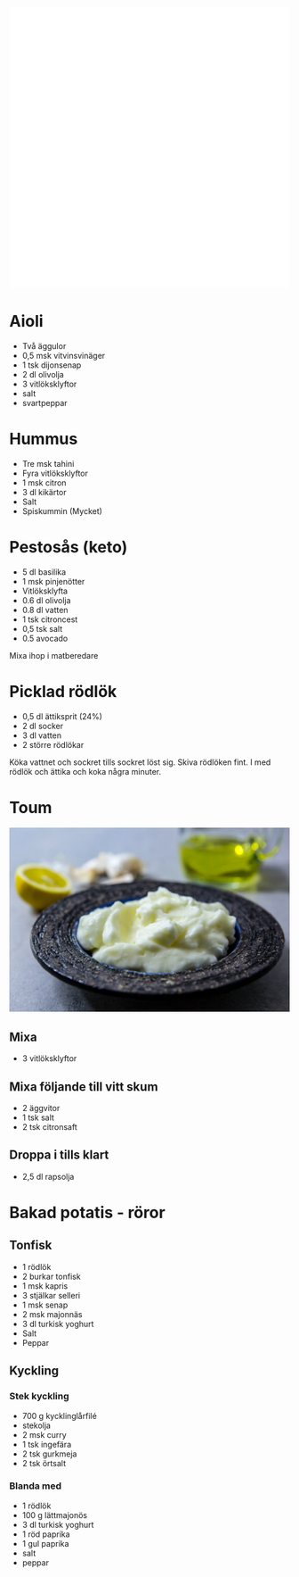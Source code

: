 [<img src="/assets/images/home1_i.png">](http://192.168.86.19)

<script>
let a = document.querySelectorAll('[href*="http://192.168.86.19"]')[0];
a.href = document.referrer;
setTimeout(function() { document.location.href = "http://192.168.86.19"; }, 30*60000);
</script>

# Aioli

* Två äggulor
* 0,5 msk vitvinsvinäger
* 1 tsk dijonsenap
* 2 dl olivolja
* 3 vitlöksklyftor
* salt
* svartpeppar

# Hummus

* Tre msk tahini
* Fyra vitlöksklyftor
* 1 msk citron
* 3 dl kikärtor
* Salt
* Spiskummin (Mycket)

# Pestosås (keto)

* 5 dl basilika
* 1 msk pinjenötter
* Vitlöksklyfta
* 0.6 dl olivolja
* 0.8 dl vatten
* 1 tsk citroncest
* 0,5 tsk salt
* 0.5 avocado

Mixa ihop i matberedare

# Picklad rödlök

* 0,5 dl ättiksprit (24%)
* 2 dl socker
* 3 dl vatten
* 2 större rödlökar

Köka vattnet och sockret tills sockret löst sig.
Skiva rödlöken fint.
I med rödlök och ättika och koka några minuter.
# Toum

![Toum](assets/images/toum.webp)

## Mixa

* 3 vitlöksklyftor

## Mixa följande till vitt skum

* 2 äggvitor
* 1 tsk salt
* 2 tsk citronsaft

## Droppa i tills klart

* 2,5 dl rapsolja

# Bakad potatis - röror

## Tonfisk

* 1 rödlök
* 2 burkar tonfisk
* 1 msk kapris
* 3 stjälkar selleri
* 1 msk senap
* 2 msk majonnäs
* 3 dl turkisk yoghurt
* Salt
* Peppar

## Kyckling

### Stek kyckling 
* 700 g kycklinglårfilé
* stekolja
* 2 msk curry
* 1 tsk ingefära
* 2 tsk gurkmeja
* 2 tsk örtsalt

### Blanda med
* 1 rödlök
* 100 g lättmajonös
* 3 dl turkisk yoghurt
* 1 röd paprika
* 1 gul paprika
* salt
* peppar
